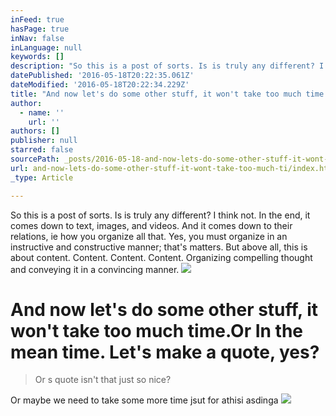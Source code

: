 ```yaml
---
inFeed: true
hasPage: true
inNav: false
inLanguage: null
keywords: []
description: "So this is a post of sorts. Is is truly any different? I think not. In the end, it comes down to text, images, and videos. And it comes down to their relations, ie how you organize all that. Yes, you must organize in an instructive and constructive manner; that's matters. But above all, this is about content. Content. Content. Content. Organizing compelling thought and conveying it in a convincing manner. "
datePublished: '2016-05-18T20:22:35.061Z'
dateModified: '2016-05-18T20:22:34.229Z'
title: "And now let's do some other stuff, it won't take too much time.Or In the mean time. Let's make a quote, yes? "
author:
  - name: ''
    url: ''
authors: []
publisher: null
starred: false
sourcePath: _posts/2016-05-18-and-now-lets-do-some-other-stuff-it-wont-take-too-much-ti.md
url: and-now-lets-do-some-other-stuff-it-wont-take-too-much-ti/index.html
_type: Article

---
```

So this is a post of sorts. Is is truly any different? I think not. In the end, it comes down to text, images, and videos. And it comes down to their relations, ie how you organize all that. Yes, you must organize in an instructive and constructive manner; that's matters. But above all, this is about content. Content. Content. Content. Organizing compelling thought and conveying it in a convincing manner. ![](https://the-grid-user-content.s3-us-west-2.amazonaws.com/07b7f17b-e71b-48be-8c77-61460ff5bf7f.jpg)

# And now let's do some other stuff, it won't take too much time.Or In the mean time. Let's make a quote, yes? 
> 
> Or s quote isn't that just so nice? 

Or maybe we need to take some more time jsut for athisi asdinga
![](https://the-grid-user-content.s3-us-west-2.amazonaws.com/630ec499-d95b-4c57-be16-c6c6d2496122.jpg)